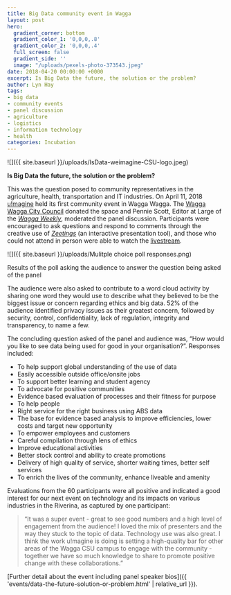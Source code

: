 ```yaml
---
title: Big Data community event in Wagga
layout: post
hero:
  gradient_corner: bottom
  gradient_color_1: '0,0,0,.8'
  gradient_color_2: '0,0,0,.4'
  full_screen: false
  gradient_side: ''
  image: "/uploads/pexels-photo-373543.jpeg"
date: 2018-04-20 00:00:00 +0000
excerpt: Is Big Data the future, the solution or the problem?
author: Lyn Hay
tags:
- big data
- community events
- panel discussion
- agriculture
- logistics
- information technology
- health
categories: Incubation
---
```

![]({{ site.baseurl }}/uploads/IsData-weimagine-CSU-logo.jpeg)

**Is Big Data the future, the solution or the problem?**

This was the question posed to community representatives in the agriculture, health, transportation and IT industries. On April 11, 2018 [u!magine](http://uimagine.edu.au/ "Visit u!magine website") held its first community event in Wagga Wagga. The [Wagga Wagga City Council](https://www.wagga.nsw.gov.au/ "WWCC") donated the space and Pennie Scott, Editor at Large of the [_Wagga Weekly_](https://www.yourlocalwaggaweekly.com.au/ "Wagga Weekly"), moderated the panel discussion. Participants were encouraged to ask questions and respond to comments through the creative use of [_Zeetings_](https://www.zeetings.com/ "Find out about Zeetings") (an interactive presentation tool), and those who could not attend in person were able to watch the [livestream](https://livestream.com/uimagine/data-community "View community event on Livestream").

![]({{ site.baseurl }}/uploads/Mulitple choice poll responses.png)

Results of the poll asking the audience to answer the question being asked of the panel

The audience were also asked to contribute to a word cloud activity by sharing one word they would use to describe what they believed to be the biggest issue or concern regarding ethics and big data. 52% of the audience identified privacy issues as their greatest concern, followed by security, control, confidentiality, lack of regulation, integrity and transparency, to name a few.

The concluding question asked of the panel and audience was, “How would you like to see data being used for good in your organisation?”. Responses included:

* To help support global understanding of the use of data
* Easily accessible outside office/onsite jobs
* To support better learning and student agency
* To advocate for positive communities
* Evidence based evaluation of processes and their fitness for purpose
* To help people
* Right service for the right business using ABS data
* The base for evidence based analysis to improve efficiencies, lower costs and target new opportunity
* To empower employees and customers
* Careful compilation through lens of ethics
* Improve educational activities
* Better stock control and ability to create promotions
* Delivery of high quality of service, shorter waiting times, better self services
* To enrich the lives of the community, enhance liveable and amenity

Evaluations from the 60 participants were all positive and indicated a good interest for our next event on technology and its impacts on various industries in the Riverina, as captured by one participant:

> “It was a super event - great to see good numbers and a high level of engagement from the audience! I loved the mix of presenters and the way they stuck to the topic of data. Technology use was also great. I think the work u!magine is doing is setting a high-quality bar for other areas of the Wagga CSU campus to engage with the community - together we have so much knowledge to share to promote positive change with these collaborations.”

[Further detail about the event including panel speaker bios]({{ 'events/data-the-future-solution-or-problem.html' | relative_url }}).
